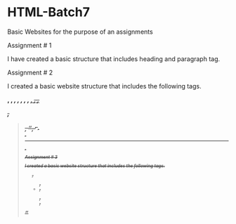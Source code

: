 # HTML-Batch7
Basic Websites for the purpose of an assignments

Assignment # 1

I have created a basic structure that includes heading and paragraph tag. 

Assignment # 2

I created a basic website structure that includes the following tags.

<b>, <strong>, <i>, <em>, <abbr>, <cite>, <dfn>, <ins>, <del>, <s>, 
<address>, <blockquote>, <q>, <sup>, <sub>, <br>, <hr>, <heading>

Assignment # 3

I created a basic website structure that includes the following tags.

<ol>, <ul>, <li>, <dl>, <dt>, <dd>

